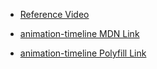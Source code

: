 - [Reference Video](https://youtu.be/UmzFk68Bwdk?si=NsQhg4apKcF0rYhs)

- [animation-timeline MDN Link](https://developer.mozilla.org/en-US/docs/Web/CSS/animation-timeline)

- [animation-timeline Polyfill Link](https://github.com/flackr/scroll-timeline)